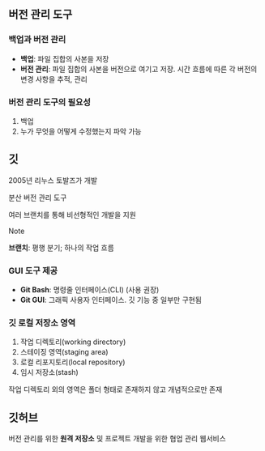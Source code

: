 ## 버전 관리 도구
### 백업과 버전 관리
- **백업**: 파일 집합의 사본을 저장
- **버전 관리**: 파일 집합의 사본을 버전으로 여기고 저장. 시간 흐름에 따른 각 버전의 변경 사항을 추적, 관리

### 버전 관리 도구의 필요성
1. 백업
2. 누가 무엇을 어떻게 수정했는지 파악 가능

## 깃
2005년 리누스 토발즈가 개발

분산 버전 관리 도구

여러 브랜치를 통해 비선형적인 개발을 지원

> [!NOTE]
> **브랜치**: 평행 분기; 하나의 작업 흐름

### GUI 도구 제공
- **Git Bash**: 명령줄 인터페이스(CLI) (사용 권장)
- **Git GUI**: 그래픽 사용자 인터페이스. 깃 기능 중 일부만 구현됨

### 깃 로컬 저장소 영역
1. 작업 디렉토리(working directory)
2. 스테이징 영역(staging area)
3. 로컬 리포지토리(local repository)
4. 임시 저장소(stash)

작업 디렉토리 외의 영역은 폴더 형태로 존재하지 않고 개념적으로만 존재

## 깃허브
버전 관리를 위한 **원격 저장소** 및 프로젝트 개발을 위한 협업 관리 웹서비스
